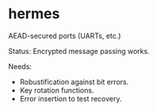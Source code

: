 # hermes
AEAD-secured ports (UARTs, etc.)

Status: Encrypted message passing works.

Needs:
- Robustification against bit errors.
- Key rotation functions.
- Error insertion to test recovery.
